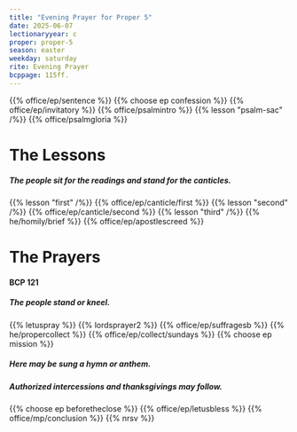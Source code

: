 ```yaml
---
title: "Evening Prayer for Proper 5"
date: 2025-06-07
lectionaryyear: c
proper: proper-5
season: easter
weekday: saturday
rite: Evening Prayer
bcppage: 115ff.
---
```

{{% office/ep/sentence %}}
{{% choose ep confession %}}
{{% office/ep/invitatory %}}
{{% office/psalmintro %}}
{{% lesson "psalm-sac" /%}}
{{% office/psalmgloria %}}
# The Lessons
##### The people sit for the readings and stand for the canticles.
{{% lesson "first" /%}}
{{% office/ep/canticle/first %}}
{{% lesson "second" /%}}
{{% office/ep/canticle/second %}}
{{% lesson "third" /%}}
{{% he/homily/brief %}}
{{% office/ep/apostlescreed %}}
# The Prayers
#### BCP 121
##### The people stand or kneel.
{{% letuspray %}}
{{% lordsprayer2 %}}
{{% office/ep/suffragesb %}}
{{% he/propercollect %}}
{{% office/ep/collect/sundays %}}
{{% choose ep mission %}}
##### Here may be sung a hymn or anthem.
##### Authorized intercessions and thanksgivings may follow.
{{% choose ep beforetheclose %}}
{{% office/ep/letusbless %}}
{{% office/mp/conclusion %}}
{{% nrsv %}}

